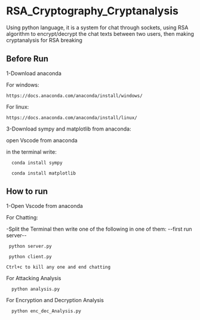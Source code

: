 # RSA_Cryptography_Cryptanalysis
Using python language, it is a system for chat through sockets, using RSA algorithm to encrypt/decrypt the chat texts between two users, then making cryptanalysis for RSA breaking 

## Before Run
1-Download anaconda  

  For windows:
  
    https://docs.anaconda.com/anaconda/install/windows/
    
  For linux:
  
    https://docs.anaconda.com/anaconda/install/linux/
    

3-Download sympy and matplotlib from anaconda:

  open Vscode from anaconda
  
  in the terminal write:
  
      conda install sympy  
      
      conda install matplotlib 

## How to run 
1-Open Vscode from anaconda

For Chatting:

-Split the Terminal then write one of the following in one of them:
--first run server--

     python server.py  
     
     python client.py
     
  	Ctrl+c to kill any one and end chatting
  	
For Attacking Analysis

      python analysis.py

For Encryption and Decryption Analysis

      python enc_dec_Analysis.py

